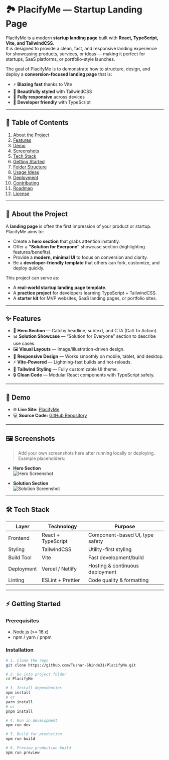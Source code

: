 # 🏞️ PlacifyMe — Startup Landing Page  

PlacifyMe is a modern **startup landing page** built with **React, TypeScript, Vite, and TailwindCSS**.  
It is designed to provide a clean, fast, and responsive landing experience for showcasing products, services, or ideas — making it perfect for startups, SaaS platforms, or portfolio-style launches.  

The goal of PlacifyMe is to demonstrate how to structure, design, and deploy a **conversion-focused landing page** that is:  

- ⚡ **Blazing fast** thanks to Vite  
- 🎨 **Beautifully styled** with TailwindCSS  
- 📱 **Fully responsive** across devices  
- 🔧 **Developer friendly** with TypeScript  

---

## 📑 Table of Contents  

1. [About the Project](#about-the-project)  
2. [Features](#features)  
3. [Demo](#demo)  
4. [Screenshots](#screenshots)  
5. [Tech Stack](#tech-stack)  
6. [Getting Started](#getting-started)  
7. [Folder Structure](#folder-structure)  
8. [Usage Ideas](#usage-ideas)  
9. [Deployment](#deployment)  
10. [Contributing](#contributing)  
11. [Roadmap](#roadmap)  
12. [License](#license)  

---

## 🔎 About the Project  

A **landing page** is often the first impression of your product or startup. PlacifyMe aims to:  

- Create a **hero section** that grabs attention instantly.  
- Offer a **“Solution for Everyone”** showcase section (highlighting features/benefits).  
- Provide a **modern, minimal UI** to focus on conversion and clarity.  
- Be a **developer-friendly template** that others can fork, customize, and deploy quickly.  

This project can serve as:  
- A **real-world startup landing page template**.  
- A **practice project** for developers learning TypeScript + TailwindCSS.  
- A **starter kit** for MVP websites, SaaS landing pages, or portfolio sites.  

---

## ✨ Features  

- 🎯 **Hero Section** — Catchy headline, subtext, and CTA (Call To Action).  
- 📊 **Solution Showcase** — “Solution for Everyone” section to describe use cases.  
- 🖼️ **Visual Layouts** — Image/illustration-driven design.  
- 📱 **Responsive Design** — Works smoothly on mobile, tablet, and desktop.  
- ⚡ **Vite-Powered** — Lightning-fast builds and hot-reloads.  
- 🎨 **Tailwind Styling** — Fully customizable UI theme.  
- 🔒 **Clean Code** — Modular React components with TypeScript safety.  

---

## 🚀 Demo  

- 🌐 **Live Site:** [PlacifyMe](https://placify-me.vercel.app)  
- 💻 **Source Code:** [GitHub Repository](https://github.com/Tushar-Shinde31/PlacifyMe)  

---

## 🖼️ Screenshots  

> Add your own screenshots here after running locally or deploying.  
> Example placeholders:  

- **Hero Section**  
![Hero Screenshot](./public/screenshot-hero.png)  

- **Solution Section**  
![Solution Screenshot](./public/screenshot-solution.png)  

---

## 🛠️ Tech Stack  

| Layer          | Technology                  | Purpose                              |
|----------------|-----------------------------|--------------------------------------|
| Frontend       | React + TypeScript          | Component-based UI, type safety      |
| Styling        | TailwindCSS                 | Utility-first styling                |
| Build Tool     | Vite                        | Fast development/build               |
| Deployment     | Vercel / Netlify            | Hosting & continuous deployment      |
| Linting        | ESLint + Prettier           | Code quality & formatting            |

---

## ⚡ Getting Started  

### Prerequisites  
- Node.js (>= 16.x)  
- npm / yarn / pnpm  

### Installation  

```bash
# 1. Clone the repo
git clone https://github.com/Tushar-Shinde31/PlacifyMe.git

# 2. Go into project folder
cd PlacifyMe

# 3. Install dependencies
npm install
# or
yarn install
# or
pnpm install

# 4. Run in development
npm run dev

# 5. Build for production
npm run build

# 6. Preview production build
npm run preview
